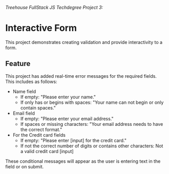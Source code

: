 *Treehouse FullStack JS Techdegree Project 3:*

# Interactive Form

This project demonstrates creating validation and provide interactivity to a form.

## Feature

This project has added real-time error messages for the required fields. This includes as follows:

* Name field
  * If empty: "Please enter your name."
  * If only has or begins with spaces: "Your name can not begin or only contain spaces."
* Email field
  * If empty: "Please enter your email address."
  * If spaces or missing characters: "Your email address needs to have the correct format."
* For the Credit card fields
  * If empty: "Please enter [input] for the credit card."
  * If not the correct number of digits or contains other characters: Not a valid credit card [input]

These conditional messages will appear as the user is entering text in the field or on submit.
